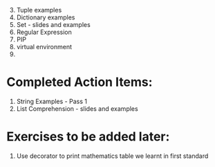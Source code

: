 3. Tuple examples
4. Dictionary examples
6. Set - slides and examples
7. Regular Expression
8. PIP
9. virtual environment
10. 

# Completed Action Items:
1. String Examples - Pass 1
5. List Comprehension - slides and examples

# Exercises to be added later:
1. Use decorator to print mathematics table we learnt in first standard